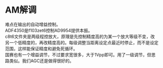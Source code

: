 # AM解调
难点在输出的自动增益控制。<br>
ADF4350是f103zet6控制AD9954提供本振。<br>
c8t6文件夹是两级程控放大，原理是先控制精度高的为某一个放大等级不变，改另一个低精度的，再改精度高的。每级调整当距离设定点最近时停止，而不是设定范围，这样能保证精度和避免死循环。<br>
国赛也有一个增益调节，不过要求宽很多，大于1Vpp即可。用了一级调节，但思路类似。我们AGC还是做得很好的。